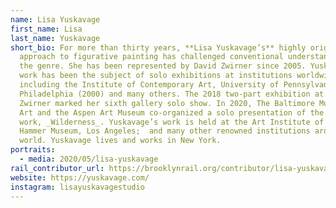 ```yaml
---
name: Lisa Yuskavage
first_name: Lisa
last_name: Yuskavage
short_bio: For more than thirty years, **Lisa Yuskavage’s** highly original
  approach to figurative painting has challenged conventional understandings of
  the genre. She has been represented by David Zwirner since 2005. Yuskavage’s
  work has been the subject of solo exhibitions at institutions worldwide,
  including the Institute of Contemporary Art, University of Pennsylvania,
  Philadelphia (2000) and many others. The 2018 two-part exhibition at David
  Zwirner marked her sixth gallery solo show. In 2020, The Baltimore Museum of
  Art and the Aspen Art Museum co-organized a solo presentation of the artist’s
  work, _Wilderness_. Yuskavage’s work is held at the Art Institute of Chicago;
  Hammer Museum, Los Angeles;  and many other renowned institutions around the
  world. Yuskavage lives and works in New York.
portraits:
  - media: 2020/05/lisa-yuskavage
rail_contributor_url: https://brooklynrail.org/contributor/lisa-yuskavage
website: https://yuskavage.com/
instagram: lisayuskavagestudio
---
```

